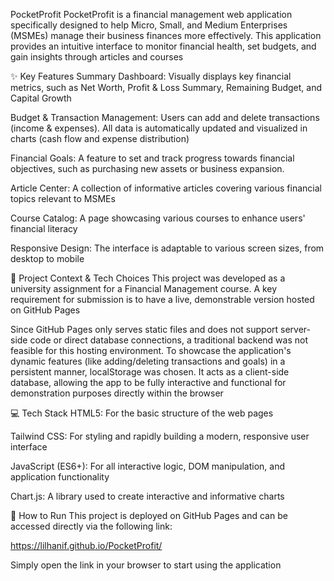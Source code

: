 PocketProfit
PocketProfit is a financial management web application specifically designed to help Micro, Small, and Medium Enterprises (MSMEs) manage their business finances more effectively. This application provides an intuitive interface to monitor financial health, set budgets, and gain insights through articles and courses

✨ Key Features
Summary Dashboard: Visually displays key financial metrics, such as Net Worth, Profit & Loss Summary, Remaining Budget, and Capital Growth

Budget & Transaction Management: Users can add and delete transactions (income & expenses). All data is automatically updated and visualized in charts (cash flow and expense distribution)

Financial Goals: A feature to set and track progress towards financial objectives, such as purchasing new assets or business expansion.

Article Center: A collection of informative articles covering various financial topics relevant to MSMEs

Course Catalog: A page showcasing various courses to enhance users' financial literacy

Responsive Design: The interface is adaptable to various screen sizes, from desktop to mobile

📝 Project Context & Tech Choices
This project was developed as a university assignment for a Financial Management course. A key requirement for submission is to have a live, demonstrable version hosted on GitHub Pages

Since GitHub Pages only serves static files and does not support server-side code or direct database connections, a traditional backend was not feasible for this hosting environment. To showcase the application's dynamic features (like adding/deleting transactions and goals) in a persistent manner, localStorage was chosen. It acts as a client-side database, allowing the app to be fully interactive and functional for demonstration purposes directly within the browser

💻 Tech Stack
HTML5: For the basic structure of the web pages

Tailwind CSS: For styling and rapidly building a modern, responsive user interface

JavaScript (ES6+): For all interactive logic, DOM manipulation, and application functionality

Chart.js: A library used to create interactive and informative charts


🚀 How to Run
This project is deployed on GitHub Pages and can be accessed directly via the following link:

https://lilhanif.github.io/PocketProfit/

Simply open the link in your browser to start using the application